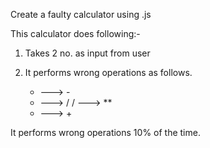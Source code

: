 Create a faulty calculator using .js

This calculator does following:-

1. Takes 2 no. as input from user
2. It performs wrong operations as follows.

    + ---> -
    - ---> /
    / ---> **
    * ---> +

It performs wrong operations 10% of the time.

